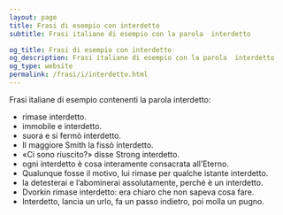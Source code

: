 ```yaml
---
layout: page
title: Frasi di esempio con interdetto 
subtitle: Frasi italiane di esempio con la parola  interdetto

og_title: Frasi di esempio con interdetto 
og_description: Frasi italiane di esempio con la parola  interdetto
og_type: website
permalink: /frasi/i/interdetto.html
---
```


Frasi italiane di esempio contenenti la parola interdetto:


- rimase interdetto.
- immobile e interdetto.
- suora e si fermò interdetto.
- Il maggiore Smith la fissò interdetto.
- «Ci sono riuscito?» disse Strong interdetto.
- ogni interdetto è cosa interamente consacrata all’Eterno.
- Qualunque fosse il motivo, lui rimase per qualche istante interdetto.
- la detesterai e l’abominerai assolutamente, perché è un interdetto.
- Dvorkin rimase interdetto: era chiaro che non sapeva cosa fare.
- Interdetto, lancia un urlo, fa un passo indietro, poi molla un pugno.
